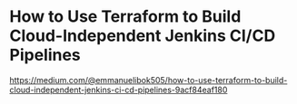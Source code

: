 # How to Use Terraform to Build Cloud-Independent Jenkins CI/CD Pipelines
https://medium.com/@emmanuelibok505/how-to-use-terraform-to-build-cloud-independent-jenkins-ci-cd-pipelines-9acf84eaf180
